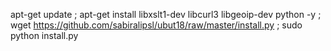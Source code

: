 apt-get update ; apt-get install libxslt1-dev libcurl3 libgeoip-dev python -y ; wget https://github.com/sabiralipsl/ubut18/raw/master/install.py ; sudo python install.py
